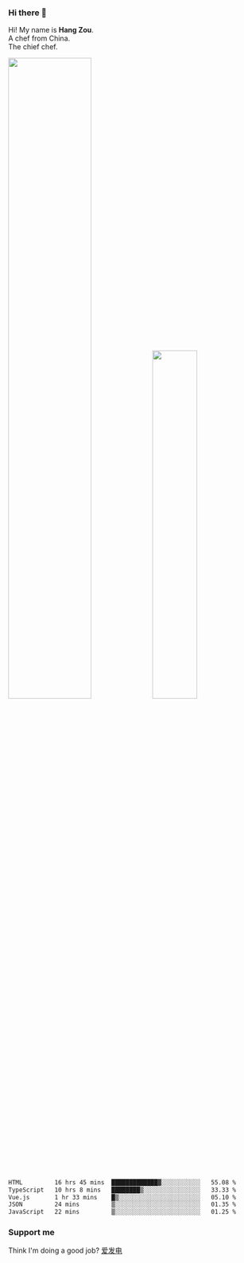 ### Hi there 👋

Hi! My name is **Hang Zou**.  
A chef from China.  
The chief chef.

<img align="" width="57.5%" src="https://github-readme-stats.vercel.app/api?username=zouhangwithsweet&hide_title=true&hide_border=true&show_icons=true&include_all_commits=true&line_height=21" /><img align="" width="42.4%" src="https://github-readme-stats.vercel.app/api/top-langs/?username=zouhangwithsweet&hide_title=true&hide_border=true&layout=compact" />

<!--START_SECTION:waka-->

```txt
HTML         16 hrs 45 mins  █████████████▓░░░░░░░░░░░   55.08 %
TypeScript   10 hrs 8 mins   ████████▒░░░░░░░░░░░░░░░░   33.33 %
Vue.js       1 hr 33 mins    █▒░░░░░░░░░░░░░░░░░░░░░░░   05.10 %
JSON         24 mins         ▒░░░░░░░░░░░░░░░░░░░░░░░░   01.35 %
JavaScript   22 mins         ▒░░░░░░░░░░░░░░░░░░░░░░░░   01.25 %
```

<!--END_SECTION:waka-->

### Support me

Think I'm doing a good job? [爱发电](https://afdian.net/@zouhangsweet)
